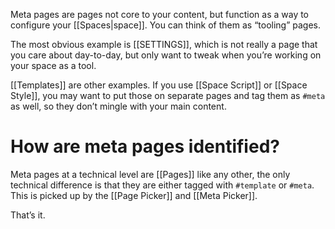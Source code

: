 Meta pages are pages not core to your content, but function as a way to configure your [[Spaces|space]]. You can think of them as “tooling” pages. 

The most obvious example is [[SETTINGS]], which is not really a page that you care about day-to-day, but only want to tweak when you’re working on your space as a tool. 

[[Templates]] are other examples. If you use [[Space Script]] or [[Space Style]], you may want to put those on separate pages and tag them as `#meta` as well, so they don’t mingle with your main content.

# How are meta pages identified?
Meta pages at a technical level are [[Pages]] like any other, the only technical difference is that they are either tagged with `#template` or `#meta`. This is picked up by the [[Page Picker]] and [[Meta Picker]].

That’s it.
